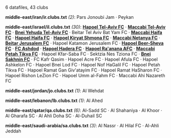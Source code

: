 6 datafiles, 43 clubs

**middle-east/iran/ir.clubs.txt** _(2)_:  Pars Jonoubi Jam · Peykan

**middle-east/israel/il.clubs.txt** _(30)_:  **[Hapoel Tel-Aviv FC](https://en.wikipedia.org/wiki/Hapoel_Tel_Aviv_F.C.)** · **[Maccabi Tel-Aviv FC](https://en.wikipedia.org/wiki/Maccabi_Tel_Aviv_F.C.)** · **[Bnei Yehuda Tel-Aviv FC](https://en.wikipedia.org/wiki/Bnei_Yehuda_Tel_Aviv_F.C.)** · Beitar Tel Aviv Bat Yam FC · **[Maccabi Haifa FC](https://en.wikipedia.org/wiki/Maccabi_Haifa_F.C.)** · **[Hapoel Haifa FC](https://en.wikipedia.org/wiki/Hapoel_Haifa_F.C.)** · **[Hapoel Kiryat Shmona FC](https://en.wikipedia.org/wiki/Hapoel_Ironi_Kiryat_Shmona_F.C.)** · **[Maccabi Netanya FC](https://en.wikipedia.org/wiki/Maccabi_Netanya_F.C.)** · **[Beitar Jerusalem FC](https://en.wikipedia.org/wiki/Beitar_Jerusalem_F.C.)** · Hapoel Katamon Jerusalem FC · **[Hapoel Beer-Sheva FC](https://en.wikipedia.org/wiki/Hapoel_Be'er_Sheva_F.C.)** · **[FC Ashdod](https://en.wikipedia.org/wiki/F.C._Ashdod)** · **[Hapoel Hadera FC](https://en.wikipedia.org/wiki/Hapoel_Hadera_F.C.)** · **[Hapoel Ra'anana AFC](https://en.wikipedia.org/wiki/Hapoel_Ra'anana_A.F.C.)** · **[Maccabi Petah Tikva FC](https://en.wikipedia.org/wiki/Maccabi_Petah_Tikva_F.C.)** · Hapoel Kfar-Saba FC · Sektzia Nes Tziona FC · **[Bnei Sakhnin FC](https://en.wikipedia.org/wiki/Bnei_Sakhnin_F.C.)** · FC Kafr Qasim · Hapoel Acre FC · Hapoel Afula FC · Hapoel Ashkelon FC · Hapoel Bnei Lod FC · Hapoel Nof HaGalil FC · Hapoel Petah Tikva FC · Hapoel Ramat Gan Giv'atayim FC · Hapoel Ramat HaSharon FC · Hapoel Rishon LeZion FC · Hapoel Umm al-Fahm FC · Maccabi Ahi Nazareth FC

**middle-east/jordan/jo.clubs.txt** _(1)_:  Al Wehdat

**middle-east/lebanon/lb.clubs.txt** _(1)_:  Al Ahed

**middle-east/qatar/qa.clubs.txt** _(6)_:  Al-Sadd SC · Al Shahaniya · Al Khoor · Al Gharafa SC · Al Ahli Doha SC · Al-Duhail SC

**middle-east/saudi-arabia/sa.clubs.txt** _(3)_:  Al Nassr · Al Hilal FC · Al-Ahli Jeddah

